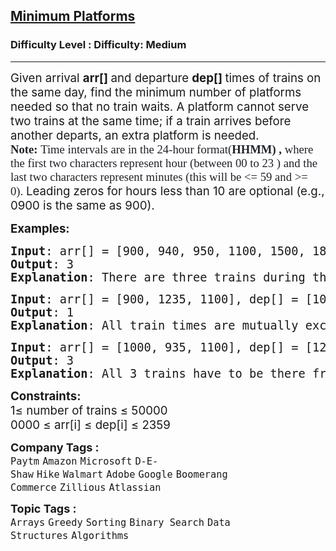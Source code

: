 <h2><a href="https://www.geeksforgeeks.org/problems/minimum-platforms-1587115620/1">Minimum Platforms</a></h2><h3>Difficulty Level : Difficulty: Medium</h3><hr><div class="problems_problem_content__Xm_eO"><p data-pm-slice="0 0 []"><span style="font-size: 14pt;">Given arrival <strong>arr[] </strong>and departure <strong>dep[] </strong>times of trains on the same day, find the minimum number of platforms needed so that no train waits. A platform cannot serve two trains at the same time; if a train arrives before another departs, an extra platform is needed.<br><span style="box-sizing: border-box; font-weight: bolder; color: #1e2229; background-color: #ffffff; font-family: 'Source Sans 3' !important;">Note:</span><span style="color: #1e2229; font-family: Nunito; background-color: #ffffff;">&nbsp;Time intervals are in the 24-hour format(</span><span style="box-sizing: border-box; font-weight: bolder; color: #1e2229; background-color: #ffffff; font-family: 'Source Sans 3' !important;">HHMM) ,</span><span style="color: #1e2229; font-family: Nunito; background-color: #ffffff;"> where the first two characters represent hour (between 00 to 23 ) and the last two characters represent minutes (this will be &lt;= 59 and &gt;= 0).&nbsp;</span>Leading zeros for hours less than 10 are optional (e.g., 0900 is the same as 900).</span></p>
<p><span style="font-size: 14pt;"><strong>Examples:</strong></span></p>
<pre><span style="font-size: 14pt;"><strong>Input</strong>: arr[] = [900, 940, 950, 1100, 1500, 1800], dep[] = [910, 1200, 1120, 1130, 1900, 2000]
<strong>Output</strong>: 3
<strong>Explanation</strong>: There are three trains during the time 9:40 to 12:00. So we need a minimum of 3 platforms.</span></pre>
<pre><span style="font-size: 14pt;"><strong>Input</strong>: arr[] = [900, 1235, 1100], dep[] = [1000, 1240, 1200]
<strong>Output</strong>: 1
<strong>Explanation</strong>: All train times are mutually exclusive. So we need only one platform
</span></pre>
<pre><span style="font-size: 14pt;"><strong>Input</strong>: arr[] = [1000, 935, 1100], dep[] = [1200, 1240, 1130]
<strong>Output</strong>: 3
<strong>Explanation</strong>: All 3 trains have to be there from 11:00 to 11:30</span></pre>
<p><span style="font-size: 14pt;"><strong>Constraints:<br></strong>1≤ number of trains ≤ 50000<br>0000 ≤ arr[i] ≤ dep[i] ≤ 2359<br></span></p></div><p><span style=font-size:18px><strong>Company Tags : </strong><br><code>Paytm</code>&nbsp;<code>Amazon</code>&nbsp;<code>Microsoft</code>&nbsp;<code>D-E-Shaw</code>&nbsp;<code>Hike</code>&nbsp;<code>Walmart</code>&nbsp;<code>Adobe</code>&nbsp;<code>Google</code>&nbsp;<code>Boomerang Commerce</code>&nbsp;<code>Zillious</code>&nbsp;<code>Atlassian</code>&nbsp;<br><p><span style=font-size:18px><strong>Topic Tags : </strong><br><code>Arrays</code>&nbsp;<code>Greedy</code>&nbsp;<code>Sorting</code>&nbsp;<code>Binary Search</code>&nbsp;<code>Data Structures</code>&nbsp;<code>Algorithms</code>&nbsp;